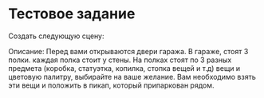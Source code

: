 # Тестовое задание
Создать следующую сцену:

Описание: Перед вами открываются двери гаража. В гараже, стоят 3 полки. каждая полка стоит у стены. На полках стоят по 3 разных предмета (коробка, статуэтка, копилка, стопка вещей и т.д) вещи и цветовую палитру, выбирайте на ваше желание. Вам необходимо взять эти вещи и положить в пикап, который припаркован рядом.
